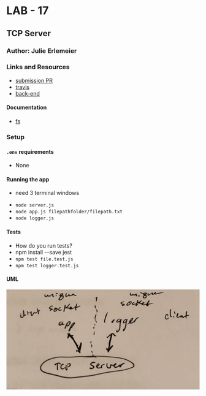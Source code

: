 # LAB - 17

## TCP Server

### Author: Julie Erlemeier

### Links and Resources
* [submission PR](http://xyz.com)
* [travis](http://xyz.com)
* [back-end](https://tcp-server-app.herokuapp.com/)


#### Documentation
* [fs](https://nodejs.org/api/fs.html)

### Setup
#### `.env` requirements
* None

#### Running the app
- need 3 terminal windows
* `node server.js`
* `node app.js filepathfolder/filepath.txt`
* `node logger.js`

#### Tests
* How do you run tests?
* npm install --save jest
* `npm test file.test.js`
* `npm test logger.test.js`

#### UML
![UML](./assets/tcp_uml.jpg)
